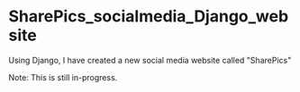 # SharePics_socialmedia_Django_website
Using Django, I have created a new social media website called "SharePics"

Note: This is still in-progress. 
